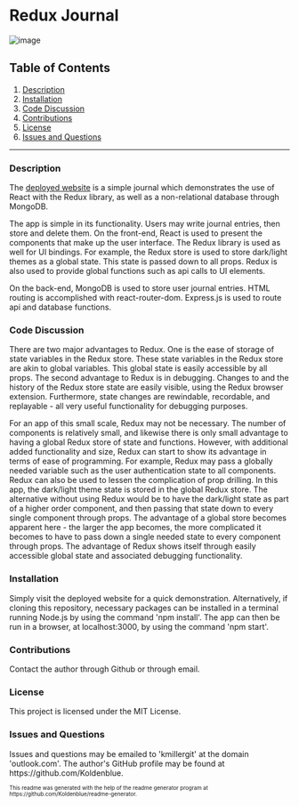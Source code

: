 # Redux Journal

![image](https://img.shields.io/badge/license-MIT%20License-green)

## Table of Contents

1. <a href="#description">Description</a>
2. <a href="#installation">Installation</a>
3. <a href="#discussion">Code Discussion</a>
4. <a href="#contributions">Contributions</a>
5. <a href="#license">License</a>
6. <a href="#questions">Issues and Questions</a>
<hr><h3 id='description'>Description</h3>
<p>The <a href='https://dashboard.heroku.com/apps/redux-journal'>deployed website</a> is a simple journal which demonstrates the use of React with the Redux library, as well as a non-relational database through MongoDB. </p>

<p>The app is simple in its functionality. Users may write journal entries, then store and delete them. On the front-end, React is used to present the components that make up the user interface. The Redux library is used as well for UI bindings. For example, the Redux store is used to store dark/light themes as a global state. This state is passed down to all props. Redux is also used to provide global functions such as api calls to UI elements.</p>

<p>On the back-end, MongoDB is used to store user journal entries. HTML routing is accomplished with react-router-dom. Express.js is used to route api and database functions.</p> 

<h3 id='discussion'>Code Discussion</h3>
<p>There are two major advantages to Redux. One is the ease of storage of state variables in the Redux store. These state variables in the Redux store are akin to global variables. This global state is easily accessible by all props. The second advantage to Redux is in debugging. Changes to and the history of the Redux store state are easily visible, using the Redux browser extension. Furthermore, state changes are rewindable, recordable, and replayable - all very useful functionality for debugging purposes.</p>

<p>For an app of this small scale, Redux may not be necessary. The number of components is relatively small, and likewise there is only small advantage to having a global Redux store of state and functions. However, with additional added functionality and size, Redux can start to show its advantage in terms of ease of programming. For example, Redux may pass a globally needed variable such as the user authentication state to all components. Redux can also be used to lessen the complication of prop drilling. In this app, the dark/light theme state is stored in the global Redux store. The alternative without using Redux would be to have the dark/light state as part of a higher order component, and then passing that state down to every single component through props. The advantage of a global store becomes apparent here - the larger the app becomes, the more complicated it becomes to have to pass down a single needed state to every component through props. The advantage of Redux shows itself through easily accessible global state and associated debugging functionality. </p>

<h3 id='installation'>Installation</h3>
Simply visit the deployed website for a quick demonstration. Alternatively, if cloning this repository, necessary packages can be installed in a terminal running Node.js by using the command 'npm install'. The app can then be run in a browser, at localhost:3000, by using the command 'npm start'.

<h3 id='contributions'>Contributions</h3>
Contact the author through Github or through email.

<h3 id='license'>License</h3>
This project is licensed under the MIT License.

<h3 id='questions'>Issues and Questions</h3>
Issues and questions may be emailed to 'kmillergit' at the domain 'outlook.com'. The author's GitHub profile may be found at https://github.com/Koldenblue.<p><sub><sup>This readme was generated with the help of the readme generator program at https://github.com/Koldenblue/readme-generator.</sup></sub></p>
